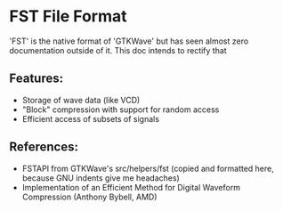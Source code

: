 # FST File Format

'FST' is the native format of 'GTKWave' but has seen almost
zero documentation outside of it. This doc intends to rectify 
that

## Features:

 - Storage of wave data (like VCD)
 - "Block" compression with support for random access
 - Efficient access of subsets of signals

## References:
 - FSTAPI from GTKWave's src/helpers/fst (copied and formatted here, because GNU indents give me headaches)
 - Implementation of an Efficient Method for Digital Waveform Compression (Anthony Bybell, AMD)